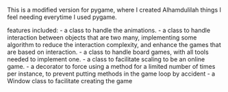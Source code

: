 

This is a modified version for pygame, where I created Alhamdulilah things I feel needing everytime I used pygame.

features included: 
    - a class to handle the animations.
    - a class to handle interaction between objects that are two many, implementing some algorithm to reduce the interaction complexity, and enhance the games that are based on interaction.
    - a class to handle board games, with all tools needed to implement one.
    - a class to facilitate scaling to be an online game.
    - a decorator to force using a method for a limited number of times per instance, to prevent putting methods in the game loop by accident
    - a Window class to facilitate creating the game 